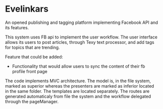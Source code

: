 # Evelinkars
An opened publishing and tagging platform implementing Facebook API and its features. 

This system uses FB api to implement the user workflow. The user interface allows its users to post articles, through Texy text processor, and add tags for topics that are trending.

Feature that could be added: 
- Functionality that would allow users to sync the content of their fb profile front page 

The code implements MVC architecture. The model is, in the file system, marked as superior whereas the presenters are marked as inferior located in the same folder. 
The templates are located separately. The routes are generated automaticaly from file the system and the workflow delegated through the pageManager. 




